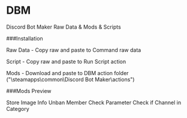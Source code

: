 # DBM
Discord Bot Maker Raw Data & Mods & Scripts

###Installation

Raw Data - Copy raw and paste to Command raw data

Script - Copy raw and paste to Run Script action

Mods - Download and paste to DBM action folder ("\steamapps\common\Discord Bot Maker\actions")

###Mods Preview

Store Image Info
Unban Member
Check Parameter
Check if Channel in Category
